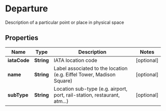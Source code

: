 

# Departure

Description of a particular point or place in physical space

## Properties

| Name | Type | Description | Notes |
|------------ | ------------- | ------------- | -------------|
|**iataCode** | **String** | IATA location code |  [optional] |
|**name** | **String** | Label associated to the location (e.g. Eiffel Tower, Madison Square) |  [optional] |
|**subType** | **String** | Location sub-type (e.g. airport, port, rail-station, restaurant, atm...) |  [optional] |



